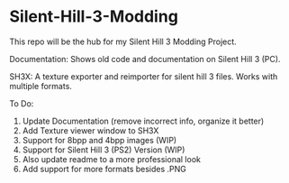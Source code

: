 # Silent-Hill-3-Modding
This repo will be the hub for my Silent Hill 3 Modding Project.

Documentation: Shows old code and documentation on Silent Hill 3 (PC).

SH3X: A texture exporter and reimporter for silent hill 3 files. Works with multiple formats.

To Do:
1. Update Documentation (remove incorrect info, organize it better)
2. Add Texture viewer window to SH3X
3. Support for 8bpp and 4bpp images (WIP)
4. Support for Silent Hill 3 (PS2) Version (WIP)
5. Also update readme to a more professional look
6. Add support for more formats besides .PNG